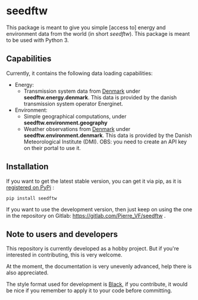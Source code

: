 # seedftw

This package is meant to give you simple [access to] energy and environment data from the world (in short *seedftw*). This package is meant to be used with Python 3.

## Capabilities

Currently, it contains the following data loading capabilities:
* Energy:
    * Transmission system data from [Denmark](https://www.energidataservice.dk/tso-electricity) under **seedftw.energy.denmark**. This data is provided by the danish transmission system operator Energinet.
* Environment:
    * Simple geographical computations, under **seedftw.environment.geography**
    * Weather observations from [Denmark](https://confluence.govcloud.dk/pages/viewpage.action?pageId=15303111) under **seedftw.environment.denmark**. This data is provided by the Danish Meteorological Institute (DMI). OBS: you need to create an API key on their portal to use it.


## Installation

If you want to get the latest stable version, you can get it via pip, as it is [registered on PyPi](https://pypi.org/project/seedftw/) :
~~~ 
pip install seedftw
~~~

If you want to use the development version, then just keep on using the one in the repository on Gitlab: https://gitlab.com/Pierre_VF/seedftw .

## Note to users and developers
This repository is currently developed as a hobby project. But if you're interested in contributing, this is very welcome.

At the moment, the documentation is very unevenly advanced, help there is also appreciated.

The style format used for development is [Black](https://pypi.org/project/black/), if you contribute, it would be nice if you remember to apply it to your code before committing.